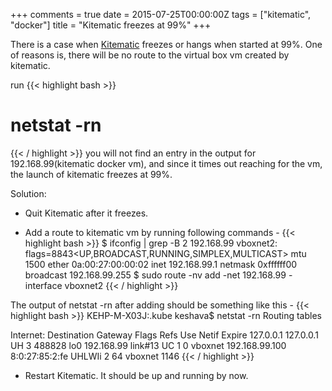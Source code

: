 +++
comments = true
date = 2015-07-25T00:00:00Z
tags = ["kitematic", "docker"]
title = "Kitematic freezes at 99%"
+++

There is a case when [Kitematic](https://kitematic.com/) freezes or hangs when started at 99%.
One of reasons is, there will be no route to the virtual box vm created by kitematic.

run
{{< highlight bash >}}
# netstat -rn
{{< / highlight >}}
you will not find an entry in the output for 192.168.99(kitematic docker vm), and since it times out reaching
for the vm, the launch of kitematic freezes at 99%.

Solution:

* Quit Kitematic after it freezes.

* Add a route to kitematic vm by running following commands -
{{< highlight bash >}}
$ ifconfig | grep -B 2 192.168.99
vboxnet2: flags=8843<UP,BROADCAST,RUNNING,SIMPLEX,MULTICAST> mtu 1500
	ether 0a:00:27:00:00:02
	inet 192.168.99.1 netmask 0xffffff00 broadcast 192.168.99.255
$ sudo route -nv add -net 192.168.99 -interface vboxnet2
{{< / highlight >}}

The output of netstat -rn after adding should be something like this -
{{< highlight bash >}}
KEHP-M-X03J:.kube keshava$ netstat -rn
Routing tables

Internet:
Destination        Gateway            Flags        Refs      Use   Netif Expire
127.0.0.1          127.0.0.1          UH              3   488828     lo0
192.168.99         link#13            UC              1        0 vboxnet
192.168.99.100     8:0:27:85:2:fe     UHLWIi          2       64 vboxnet   1146
{{< / highlight >}}

* Restart Kitematic. It should be up and running by now.
